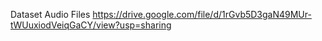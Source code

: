Dataset Audio Files
https://drive.google.com/file/d/1rGvb5D3gaN49MUr-tWUuxiodVeiqGaCY/view?usp=sharing
